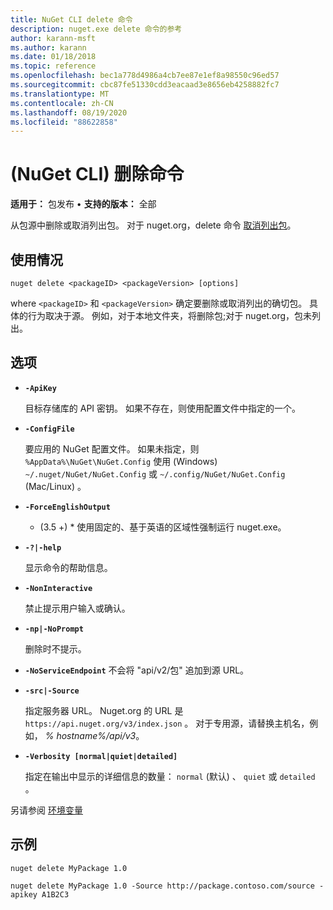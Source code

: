 ```yaml
---
title: NuGet CLI delete 命令
description: nuget.exe delete 命令的参考
author: karann-msft
ms.author: karann
ms.date: 01/18/2018
ms.topic: reference
ms.openlocfilehash: bec1a778d4986a4cb7ee87e1ef8a98550c96ed57
ms.sourcegitcommit: cbc87fe51330cdd3eacaad3e8656eb4258882fc7
ms.translationtype: MT
ms.contentlocale: zh-CN
ms.lasthandoff: 08/19/2020
ms.locfileid: "88622858"
---
```

# <a name="delete-command-nuget-cli"></a> (NuGet CLI) 删除命令

**适用于：** 包发布 &bullet; **支持的版本：** 全部

从包源中删除或取消列出包。 对于 nuget.org，delete 命令 [取消列出包](../../nuget-org/policies/deleting-packages.md)。

## <a name="usage"></a>使用情况

```cli
nuget delete <packageID> <packageVersion> [options]
```

where `<packageID>` 和 `<packageVersion>` 确定要删除或取消列出的确切包。 具体的行为取决于源。 例如，对于本地文件夹，将删除包;对于 nuget.org，包未列出。

## <a name="options"></a>选项

- **`-ApiKey`**

  目标存储库的 API 密钥。 如果不存在，则使用配置文件中指定的一个。

- **`-ConfigFile`**

  要应用的 NuGet 配置文件。 如果未指定，则 `%AppData%\NuGet\NuGet.Config` 使用 (Windows) `~/.nuget/NuGet/NuGet.Config` 或 `~/.config/NuGet/NuGet.Config` (Mac/Linux) 。

- **`-ForceEnglishOutput`**

  * (3.5 +) * 使用固定的、基于英语的区域性强制运行 nuget.exe。

- **`-?|-help`**

  显示命令的帮助信息。

- **`-NonInteractive`**

  禁止提示用户输入或确认。

 - **`-np|-NoPrompt`**

   删除时不提示。

 - **`-NoServiceEndpoint`** 不会将 "api/v2/包" 追加到源 URL。

- **`-src|-Source`**

  指定服务器 URL。 Nuget.org 的 URL 是 `https://api.nuget.org/v3/index.json` 。 对于专用源，请替换主机名，例如， *% hostname%/api/v3*。

- **`-Verbosity [normal|quiet|detailed]`**

  指定在输出中显示的详细信息的数量： `normal` (默认) 、 `quiet` 或 `detailed` 。

另请参阅 [环境变量](cli-ref-environment-variables.md)

## <a name="examples"></a>示例

```cli
nuget delete MyPackage 1.0

nuget delete MyPackage 1.0 -Source http://package.contoso.com/source -apikey A1B2C3
```
